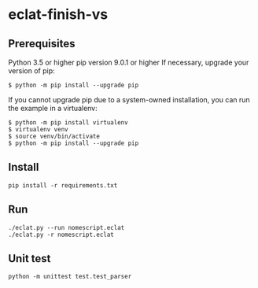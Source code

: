 # eclat-finish-vs
## Prerequisites

Python 3.5 or higher
pip version 9.0.1 or higher
If necessary, upgrade your version of pip:

```shell
$ python -m pip install --upgrade pip
```

If you cannot upgrade pip due to a system-owned installation, you can run the example in a virtualenv:

```shell
$ python -m pip install virtualenv
$ virtualenv venv
$ source venv/bin/activate
$ python -m pip install --upgrade pip
```

## Install

```shell
pip install -r requirements.txt
```

## Run

```shell
./eclat.py --run nomescript.eclat
./eclat.py -r nomescript.eclat
```

## Unit test

```shell
python -m unittest test.test_parser
```
